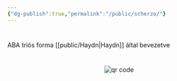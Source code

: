 ```yaml
---
{"dg-publish":true,"permalink":"/public/scherzo/"}
---
```


#

ABA triós forma [[public/Haydn\|Haydn]] által bevezetve



#
<p style="text-align: center;"><img src="https://chart.googleapis.com/chart?cht=qr&chl=https://notes.andrasdenes.com/scherzo&chs=180x180&choe=UTF-8&chld=L|2" alt="qr code"></p>

